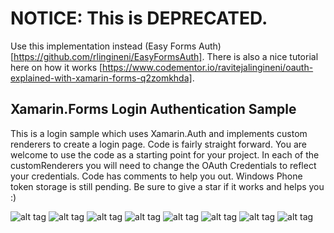 
# NOTICE: This is DEPRECATED.

Use this implementation instead (Easy Forms Auth)[https://github.com/rlingineni/EasyFormsAuth]. There is also a nice tutorial here on how it works [https://www.codementor.io/ravitejalingineni/oauth-explained-with-xamarin-forms-q2zomkhda].



## Xamarin.Forms Login Authentication Sample
This is a login sample which uses Xamarin.Auth and implements custom renderers to create a login page. 
Code is fairly straight forward. You are welcome to use the code as a starting point for your project. In each of the customRenderers
you will need to change the OAuth Credentials to reflect your credentials. Code has comments to help you out. Windows Phone token storage is still pending.
Be sure to give a star if it works and helps you :) 

![alt tag](https://cloud.githubusercontent.com/assets/5509813/8562470/2461185e-24f8-11e5-9c1f-38d4afa9da1a.png)
![alt tag](https://cloud.githubusercontent.com/assets/5509813/8562463/1c0077b8-24f8-11e5-90ff-78ca0d6d09fb.png)
![alt tag](https://cloud.githubusercontent.com/assets/5509813/8562465/1e2b7e3e-24f8-11e5-8155-92658d379e92.png)
![alt tag](https://cloud.githubusercontent.com/assets/5509813/8562468/20ccf992-24f8-11e5-8710-af61de65beca.png)
![alt tag](https://cloud.githubusercontent.com/assets/5509813/8562508/8a5f5e4a-24f8-11e5-8fb7-7f73a2dd7e57.png)
![alt tag](https://cloud.githubusercontent.com/assets/5509813/8562509/8c6716d8-24f8-11e5-9235-139f2bc81503.png)
![alt tag](https://cloud.githubusercontent.com/assets/5509813/8562507/86508c02-24f8-11e5-9bf5-1c8c9ddde9df.png)
![alt tag](https://cloud.githubusercontent.com/assets/5509813/8562506/83c4b350-24f8-11e5-9e34-c1b6364f426e.png)
